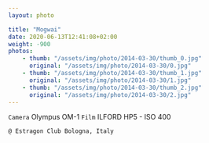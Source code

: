 ```yaml
---
layout: photo

title: "Mogwai"
date: 2020-06-13T12:41:08+02:00
weight: -900
photos:
    - thumb: "/assets/img/photo/2014-03-30/thumb_0.jpg"
      original: "/assets/img/photo/2014-03-30/0.jpg"
    - thumb: "/assets/img/photo/2014-03-30/thumb_1.jpg"
      original: "/assets/img/photo/2014-03-30/1.jpg"
    - thumb: "/assets/img/photo/2014-03-30/thumb_2.jpg"
      original: "/assets/img/photo/2014-03-30/2.jpg"
---
```

`Camera` Olympus OM-1
`Film` ILFORD HP5 - ISO 400

`@ Estragon Club Bologna, Italy`
